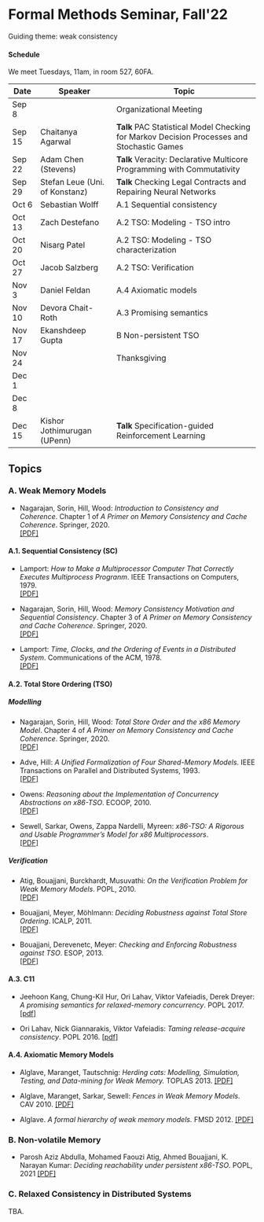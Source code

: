Formal Methods Seminar, Fall'22
===============================

Guiding theme: weak consistency

#### Schedule

We meet Tuesdays, 11am, in room 527, 60FA.

| Date | Speaker | Topic |
| ---- | ------- | ----- |
| Sep 8  |       | Organizational Meeting
| Sep 15 | Chaitanya Agarwal | **Talk**  PAC Statistical Model Checking for Markov Decision Processes and Stochastic Games
| Sep 22 | Adam Chen (Stevens)      | **Talk** Veracity: Declarative Multicore Programming with Commutativity
| Sep 29 | Stefan Leue (Uni. of Konstanz) | **Talk** Checking Legal Contracts and Repairing Neural Networks
| Oct 6  | Sebastian Wolff      | A.1 Sequential consistency
| Oct 13 | Zach Destefano      | A.2 TSO: Modeling - TSO intro
| Oct 20 | Nisarg Patel      | A.2 TSO: Modeling - TSO characterization
| Oct 27 | Jacob Salzberg     | A.2 TSO: Verification
| Nov 3  | Daniel Feldan      | A.4 Axiomatic models
| Nov 10 | Devora Chait-Roth      | A.3 Promising semantics
| Nov 17 | Ekanshdeep Gupta   | B Non-persistent TSO
| Nov 24 |       | Thanksgiving
| Dec 1  |       | 
| Dec 8  |       | 
| Dec 15 | Kishor Jothimurugan (UPenn)  | **Talk** Specification-guided Reinforcement Learning



Topics
------

### A. Weak Memory Models

  - Nagarajan, Sorin, Hill, Wood:
    *Introduction to Consistency and Coherence*.
    Chapter 1 of *A Primer on Memory Consistency and Cache Coherence*.
    Springer, 2020.  
    [[PDF]](https://link.springer.com/content/pdf/10.1007/978-3-031-01764-3_1.pdf)

#### A.1. Sequential Consistency (SC)

  - Lamport:
    *How to Make a Multiprocessor Computer That Correctly Executes Multiprocess Progranm*.
    IEEE Transactions on Computers, 1979.  
    [[PDF]](https://www.microsoft.com/en-us/research/uploads/prod/2016/12/How-to-Make-a-Multiprocessor-Computer-That-Correctly-Executes-Multiprocess-Programs.pdf)

  - Nagarajan, Sorin, Hill, Wood:
    *Memory Consistency Motivation and Sequential Consistency*.
    Chapter 3 of *A Primer on Memory Consistency and Cache Coherence*.
    Springer, 2020.  
    [[PDF]](https://link.springer.com/content/pdf/10.1007/978-3-031-01764-3_3.pdf)

  - Lamport:
    *Time, Clocks, and the Ordering of Events in a Distributed System*.
    Communications of the ACM, 1978.  
    [[PDF]](https://dl.acm.org/doi/pdf/10.1145/359545.359563)

#### A.2. Total Store Ordering (TSO)

##### Modelling

  - Nagarajan, Sorin, Hill, Wood:
    *Total Store Order and the x86 Memory Model*.
    Chapter 4 of *A Primer on Memory Consistency and Cache Coherence*.
    Springer, 2020.  
    [[PDF]](https://link.springer.com/content/pdf/10.1007/978-3-031-01764-3_4.pdf)

  - Adve, Hill:
    *A Unified Formalization of Four Shared-Memory Models*.
    IEEE Transactions on Parallel and Distributed Systems, 1993.  
    [[PDF]](https://pages.cs.wisc.edu/~markhill/papers/topds93_drf1.pdf)

  - Owens:
    *Reasoning about the Implementation of Concurrency Abstractions on x86-TSO*.
    ECOOP, 2010.  
    [[PDF]](https://link.springer.com/content/pdf/10.1007/978-3-642-14107-2_23.pdf)

  - Sewell, Sarkar, Owens, Zappa Nardelli, Myreen:
    *x86-TSO: A Rigorous and Usable Programmer’s Model for x86 Multiprocessors*.  
    [[PDF]](https://dl.acm.org/doi/pdf/10.1145/1785414.1785443)

##### Verification

  - Atig, Bouajjani, Burckhardt, Musuvathi:
    *On the Verification Problem for Weak Memory Models*.
    POPL, 2010.  
    [[PDF]](https://dl.acm.org/doi/pdf/10.1145/1707801.1706303)

  - Bouajjani, Meyer, Möhlmann:
    *Deciding Robustness against Total Store Ordering*.
    ICALP, 2011.  
    [[PDF]](https://link.springer.com/content/pdf/10.1007/978-3-642-22012-8_34.pdf)

  - Bouajjani, Derevenetc, Meyer:
    *Checking and Enforcing Robustness against TSO*.
    ESOP, 2013.  
    [[PDF]](https://link.springer.com/content/pdf/10.1007/978-3-642-37036-6_29.pdf)


#### A.3. C11

  - Jeehoon Kang, Chung-Kil Hur, Ori Lahav, Viktor Vafeiadis, Derek Dreyer:
    *A promising semantics for relaxed-memory concurrency*. 
    POPL 2017.
    [[pdf]](https://dl.acm.org/doi/10.1145/3009837.3009850)

  - Ori Lahav, Nick Giannarakis, Viktor Vafeiadis:
    *Taming release-acquire consistency*. 
    POPL 2016.
    [[pdf]](https://dl.acm.org/doi/10.1145/2837614.2837643)

#### A.4. Axiomatic Memory Models

  - Alglave, Maranget, Tautschnig:
    *Herding cats: Modelling, Simulation, Testing, and Data-mining for Weak Memory.*
    TOPLAS 2013.
    [[PDF]](http://www0.cs.ucl.ac.uk/staff/j.alglave/papers/toplas14.pdf)
 
  - Alglave, Maranget, Sarkar, Sewell:
    *Fences in Weak Memory Models.*
    CAV 2010.
    [[PDF]](http://www0.cs.ucl.ac.uk/staff/J.Alglave/papers/cav10.pdf)
    
  - Alglave.
    *A formal hierarchy of weak memory models.*
    FMSD 2012.
    [[PDF]](http://www0.cs.ucl.ac.uk/staff/J.Alglave/papers/fmsd12-41-2.pdf)
    

### B.  Non-volatile Memory

- Parosh Aziz Abdulla, Mohamed Faouzi Atig, Ahmed Bouajjani, K. Narayan Kumar:
  *Deciding reachability under persistent x86-TSO*.
  POPL, 2021
  [[PDF]](https://dl.acm.org/doi/10.1145/3434337)


### C. Relaxed Consistency in Distributed Systems

TBA.
